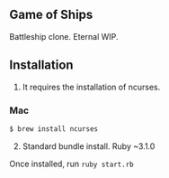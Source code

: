 Game of Ships
---

Battleship clone. Eternal WIP. 

## Installation

1. It requires the installation of ncurses. 

### Mac

```sh
$ brew install ncurses
```

2. Standard bundle install. Ruby ~3.1.0

Once installed, run `ruby start.rb`

